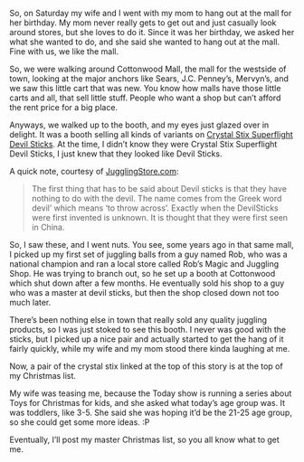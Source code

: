 So, on Saturday my wife and I went with my mom to hang out at the mall for her birthday. My mom never really gets to get out and just casually look around stores, but she loves to do it. Since it was her birthday, we asked her what she wanted to do, and she said she wanted to hang out at the mall. Fine with us, we like the mall.

So, we were walking around Cottonwood Mall, the mall for the westside of town, looking at the major anchors like Sears, J.C. Penney’s, Mervyn’s, and we saw this little cart that was new. You know how malls have those little carts and all, that sell little stuff. People who want a shop but can’t afford the rent price for a big place.

Anyways, we walked up to the booth, and my eyes just glazed over in delight. It was a booth selling all kinds of variants on [Crystal Stix Superflight Devil Sticks][1]. At the time, I didn’t know they were Crystal Stix Superflight Devil Sticks, I just knew that they looked like Devil Sticks.

A quick note, courtesy of [JugglingStore.com][2]:

> The first thing that has to be said about Devil sticks is that they have nothing to do with the devil. The name comes from the Greek word devil’ which means ‘to throw across’. Exactly when the DevilSticks were first invented is unknown. It is thought that they were first seen in China.

So, I saw these, and I went nuts. You see, some years ago in that same mall, I picked up my first set of juggling balls from a guy named Rob, who was a national champion and ran a local store called Rob’s Magic and Juggling Shop. He was trying to branch out, so he set up a booth at Cottonwood which shut down after a few months. He eventually sold his shop to a guy who was a master at devil sticks, but then the shop closed down not too much later.

There’s been nothing else in town that really sold any quality juggling products, so I was just stoked to see this booth. I never was good with the sticks, but I picked up a nice pair and actually started to get the hang of it fairly quickly, while my wife and my mom stood there kinda laughing at me.

Now, a pair of the crystal stix linked at the top of this story is at the top of my Christmas list.

My wife was teasing me, because the Today show is running a series about Toys for Christmas for kids, and she asked what today’s age group was. It was toddlers, like 3-5. She said she was hoping it’d be the 21-25 age group, so she could get some more ideas. :P

Eventually, I’ll post my master Christmas list, so you all know what to get me.

 [1]: http://www.jugglingstore.com/products/zcrystalstix.html "Crystal Stix Superflight Devil Sticks"
 [2]: http://www.jugglingstore.com/products/devilsticks.html